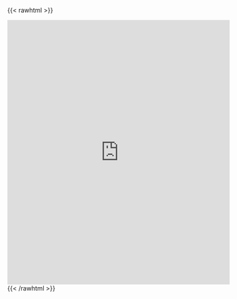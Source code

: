 ---
---
{{< rawhtml >}}
<iframe src="https://azmar.org/qr/?c=1" width="100%" height="600" style="overflow: hidden;border:0px"></iframe>
{{< /rawhtml >}}

